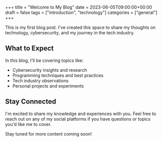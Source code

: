 +++
title = "Welcome to My Blog"
date = 2023-06-05T09:00:00+00:00
draft = false
tags = ["introduction", "technology"]
categories = ["general"]
+++

This is my first blog post. I've created this space to share my thoughts on technology, cybersecurity, and my journey in the tech industry.

## What to Expect

In this blog, I'll be covering topics like:

- Cybersecurity insights and research
- Programming techniques and best practices
- Tech industry observations
- Personal projects and experiments

## Stay Connected

I'm excited to share my knowledge and experiences with you. Feel free to reach out on any of my social platforms if you have questions or topics you'd like me to cover.

Stay tuned for more content coming soon!
